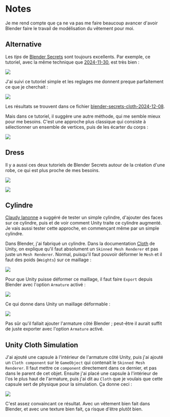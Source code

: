 # Notes
Je me rend compte que ça ne va pas me faire beaucoup avancer d'avoir Blender faire le travail de modélisation du vêtement pour moi.

## Alternative
Les *tips* de [Blender Secrets](https://www.blendersecrets.org) sont toujours excellents. Par exemple, ce tutoriel, avec la même technique que [2024-11-30](./2024-11-30.md), est très bien :

[![](images/blender-secrets-cloth.jpg)](https://www.youtube.com/watch?v=5t2WQJMoQDM)

J'ai suivi ce tutoriel simple et les reglages me donnent preque parfaitement ce que je cherchait :

![](images/blender-secrets-cloth-simple.png)

Les résultats se trouvent dans ce fichier [blender-secrets-cloth-2024-12-08](../blender/tutoriels/cloth/blender-secrets-cloth-2024-12-08.blend).

Mais dans ce tutoriel, il suggère une autre méthode, qui me semble mieux pour me besoins. C'est une approche plus classique qui consiste à sélectionner un ensemble de vertices, puis de les écarter du corps :

[![](images/blender-secrets-modelling-clothes.jpg)](https://www.youtube.com/watch?v=ffS36ZG9LtI)

## Dress

Il y a aussi ces deux tutoriels de Blender Secrets autour de la création d'une robe, ce qui est plus proche de mes besoins.

[![](images/blender-secrets-high-poly-cloth.jpg)](https://www.youtube.com/watch?app=desktop&v=jOGtfkjYRus&pp=ygUPI2R5bmFtaWNjb3N0dW1l)

[![](images/blender-secrets-simple-dress.jpg)](https://www.youtube.com/watch?v=k4q0N5ZRazI)

## Cylindre
[Claudy Ianonne](https://www.hesge.ch/head/annuaire/claudy-iannone) a suggéré de tester un simple cylindre, d'ajouter des faces sur ce cylindre, puis et de voir comment Unity traite ce cylindre augmenté. Je vais aussi tester cette approche, en commençant même par un simple cylindre.

Dans Blender, j'ai fabriqué un cylindre. Dans la documentation [Cloth](https://docs.unity3d.com/Manual/class-Cloth.html) de Unity, on explique qu'il faut absolument un `Skinned Mesh Renderer` et pas juste un `Mesh Renderer`. Normal, puisqu'il faut pouvoir déformer le `Mesh` et il faut des poids (`Weights`) sur ce maillage :

![](images/cylinder-with-bones.png)

Pour que Unity puisse déformer ce maillage, il faut faire `Export` depuis Blender avec l'option `Armature` activé :

![](images/blender-export-armature-mesh.png)

Ce qui donne dans Unity un maillage déformable :

![](images/unity-skinned-mesh-renderer.png)

Pas sûr qu'il fallait ajouter l'armature côté Blender ; peut-être il aurait suffit de juste exporter avec l'option `Armature` activé.

## Unity Cloth Simulation
J'ai ajouté une capsule à l'intérieur de l'armature côté Unity, puis j'ai ajouté un `Cloth component` sur le `GameObject` qui contenait le `Skinned Mesh Renderer`. Il faut mettre ce `component` directement dans ce dernier, et pas dans le parent de cet objet. Ensuite j'ai placé une capsule à l'intérieur de l'os le plus haut de l'armature, puis j'ai dit au `Cloth` que je voulais que cette capsule sert de physique pour la simulation. Ça donne ceci :

![](images/unity-cloth-simulation.gif)

C'est assez convaincant ce résultat. Avec un vêtement bien fait dans Blender, et avec une texture bien fait, ça risque d'être plutôt bien.

